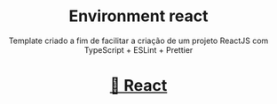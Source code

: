 <h1 align="center">Environment react </h1> 
<p align="center">Template criado a fim de facilitar a criação de um projeto ReactJS com TypeScript + ESLint + Prettier</p>
<h1 align="center">
    <a href="https://pt-br.reactjs.org/">🔗 React</a>
</h1>

